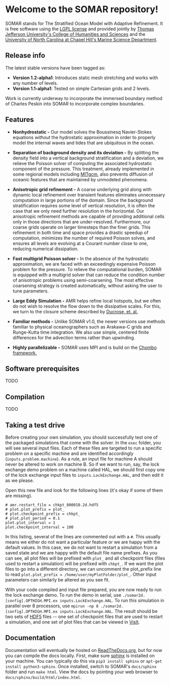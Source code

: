 Welcome to the SOMAR repository!
=====

SOMAR stands for The Stratified Ocean Model with Adaptive Refinement. It is free software using the [LGPL license](https://www.gnu.org/licenses/lgpl-2.1.html 'The GNU Lesser General Public License, version 2.1 applies.') and provided jointly by [Thomas Jefferson University's College of Humanities and Sciences](https://www.jefferson.edu/academics/colleges-schools-institutes/humanities-sciences.html 'TJU\'s CHS website') and the [University of North Carolina at Chapel Hill's Marine Science Department](http://marine.unc.edu/ 'UNC Marine Sciences website').

Release info
-----
The latest stable versions have been tagged as:
- **Version 1.2-alpha1**: Introduces static mesh stretching and works with any number of levels.
- **Version 1.1-alpha1**: Tested on simple Cartesian grids and 2 levels.

Work is currently underway to incorporate the immersed boundary method of Charles Peskin into SOMAR to incorporate complex boundaries.


Features
-----
- **Nonhydrostatic -** Our model solves the Boussinesq Navier-Stokes equations *without* the hydrostatic approximation in order to properly model the internal waves and tides that are ubiquitous in the ocean.


- **Separation of background density and its deviation -** By splitting the density field into a vertical background stratification and a deviation, we relieve the Poisson solver of computing the associated hydrostatic component of the pressure. This treatment, already implemented in some regional models including [MITgcm](http://mitgcm.org/ 'The MITgcm website'), also prevents diffusion of oceanic features that are maintained by unmodeled phenomena.


- **Anisotropic grid refinement -** A coarse underlying grid along with dynamic local refinement over transient features eliminates unnecessary computation in large portions of the domain. Since the background stratification requires some level of vertical resolution, it is often the case that we only need further resolution in the horizontal. Our anisotropic refinement methods are capable of providing additional cells only in those directions that are under-resolved. Furthermore, our coarse grids operate on larger timesteps than the finer grids. This refinement in both time and space provides a drastic speedup of computation, minimizes the number of required Poisson solves, and ensures all levels are evolving at a Courant number close to one, reducing numerical dissipation.


- **Fast multigrid Poisson solver -** In the absence of the hydrostatic approximation, we are faced with an exceedingly expensive Poisson problem for the pressure. To relieve the computational burden, SOMAR is equipped with a multigrid solver that can reduce the condition number of anisotropic problems using semi-coarsening. The most effective coarsening strategy is created automatically, without asking the user to tune parameters.


- **Large Eddy Simulation -** AMR helps refine local hotspots, but we often do not wish to resolve the flow down to the dissipative scales. For this, we turn to the closure scheme described by [Ducrose, et. al.](https://www.cambridge.org/core/journals/journal-of-fluid-mechanics/article/abs/largeeddy-simulation-of-transition-to-turbulence-in-a-boundary-layer-developing-spatially-over-a-flat-plate/C277DE968A1FD929D3CB05FDBC434AAD)

- **Familiar methods -** Unlike SOMAR v1.0, the newer versions use methods familiar to physical oceanographers such as Arakawa-C grids and Runge-Kutta time integration. We also use simple, centered finite differences for the advection terms rather than upwinding.

- **Highly parallelizable -** SOMAR uses MPI and is build on the [Chombo framework.](https://commons.lbl.gov/display/chombo/Chombo+-+Software+for+Adaptive+Solutions+of+Partial+Differential+Equations)


Software prerequisites
-----
TODO


Compilation
-----
TODO


Taking a test drive
-----
Before creating your own simulation, you should successfully test one of the packaged simulations that come with the solver. In the `exec` folder, you will see several input files. Each of these files are targeted to run a specific problem on a specific machine and are identified accordingly (`inputs.problem.machine`). As a rule, an input file for machine A should never be altered to work on machine B. So if we want to run, say, the lock exchange demo problem on a machine called HAL, we should first copy one of the lock exchange input files to `inputs.LockExchange.HAL`, and then edit it as we please.

Open this new file and look for the following lines (it's okay if some of them are missing).

```
# amr.restart_file = chkpt_000010.2d.hdf5
# plot.plot_prefix = plot_
# plot.checkpoint_prefix = chkpt_
# plot.plot_period = 0.1
plot.plot_interval = 1
plot.checkpoint_interval = 100
```
In this listing, several of the lines are commented out with a `#`. This usually means we either do not want a particular feature or we are happy with the default values. In this case, we do not want to restart a simulation from a saved state and we are happy with the default file name prefixes. As you can see, all plot files will be prefixed with `plot_` and all checkpoint files (files used to restart a simulation) will be prefixed with `chkpt_`. If we want the plot files to go into a different directory, we can uncomment the plot\_prefix line to read `plot.plot_prefix = /home/user/myPlotFolder/plot_`. Other input parameters can similarly be altered as you see fit.

With your code compiled and input file prepared, you are now ready to run the lock exchange demo. To run the demo in serial, use `./somar2d.[config].OPTHIGH.MPI.ex inputs.LockExchange.HAL`. To run this simulation in parallel over 8 processors, use `mpirun -np 8 ./somar2d.[config].OPTHIGH.MPI.ex inputs.LockExchange.HAL`. The result should be two sets of [HDF5](http://www.hdfgroup.org/HDF5/ 'The HDF group website') files -- one set of checkpoint files that are used to restart a simulation, and one set of plot files that can be viewed in [VisIt](https://wci.llnl.gov/simulation/computer-codes/visit 'The VisIt webpage').


Documentation
-----
Documentation will eventually be hosted on [ReadTheDocs.org](https://readthedocs.org/), but for now you can compile the docs locally. First, make sure [sphinx](https://www.sphinx-doc.org/en/master/) is installed on your machine. You can typically do this via `pip3 install sphinx` or `apt-get install python3-sphinx`. Once installed, switch to SOMAR's `docs/sphinx` folder and run `make html`. View the docs by pointing your web browser to `docs/sphinx/build/html/index.html`.
